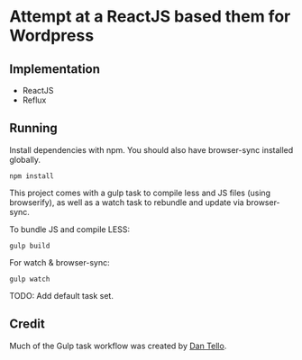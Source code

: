 # Attempt at a ReactJS based them for Wordpress

## Implementation

* ReactJS
* Reflux

## Running

Install dependencies with npm. You should also have browser-sync installed globally.

```
npm install
```

This project comes with a gulp task to compile less and JS files (using browserify), as well as a watch task to rebundle and update via browser-sync.

To bundle JS and compile LESS:
```
gulp build
```

For watch & browser-sync:
```
gulp watch
```

TODO: Add default task set.

## Credit

Much of the Gulp task workflow was created by [Dan Tello](https://github.com/greypants/gulp-starter).
